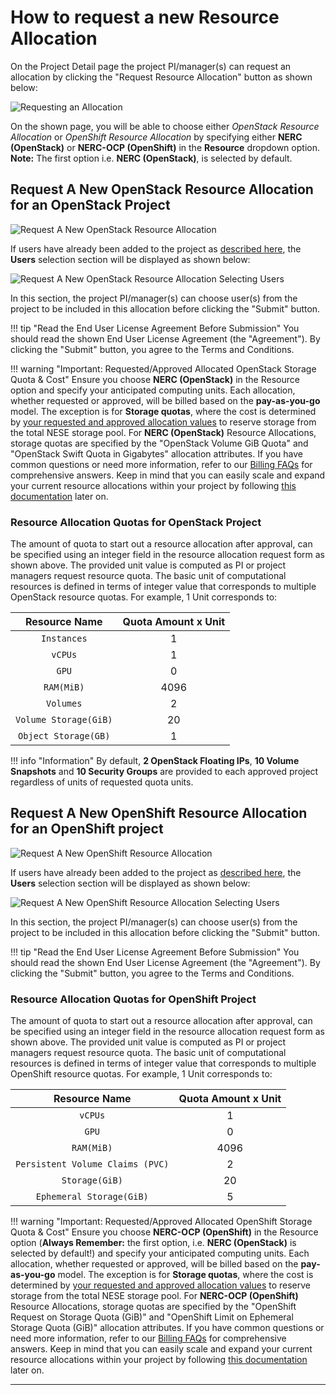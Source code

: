 # How to request a new Resource Allocation

On the Project Detail page the project PI/manager(s) can request an allocation
by clicking the "Request Resource Allocation" button as shown below:

![Requesting an Allocation](images/new_resource_allocation.png)

On the shown page, you will be able to choose either *OpenStack Resource Allocation*
or *OpenShift Resource Allocation* by specifying either **NERC (OpenStack)** or
**NERC-OCP (OpenShift)** in the **Resource** dropdown option. **Note:** The
first option i.e. **NERC (OpenStack)**, is selected by default.

## Request A New OpenStack Resource Allocation for an OpenStack Project

![Request A New OpenStack Resource Allocation](images/coldfront-request-new-openstack-allocation.png)

If users have already been added to the project as
[described here](manage-users-to-a-project.md), the **Users** selection section
will be displayed as shown below:

![Request A New OpenStack Resource Allocation Selecting Users](images/coldfront-request-new-openstack-allocation-with-users.png)

In this section, the project PI/manager(s) can choose user(s) from the project
to be included in this allocation before clicking the "Submit" button.

!!! tip "Read the End User License Agreement Before Submission"
    You should read the shown End User License Agreement (the "Agreement").
    By clicking the "Submit" button, you agree to the Terms and Conditions.

!!! warning "Important: Requested/Approved Allocated OpenStack Storage Quota & Cost"
    Ensure you choose **NERC (OpenStack)** in the Resource option and specify your
    anticipated computing units. Each allocation, whether requested or approved,
    will be billed based on the **pay-as-you-go** model. The exception is for
    **Storage quotas**, where the cost is determined by [your requested and approved
    allocation values](allocation-details.md#pi-and-manager-allocation-view-of-openstack-resource-allocation)
    to reserve storage from the total NESE storage pool. For **NERC (OpenStack)**
    Resource Allocations, storage quotas are specified by the "OpenStack Volume
    GiB Quota" and "OpenStack Swift Quota in Gigabytes" allocation attributes. If
    you have common questions or need more information, refer to our
    [Billing FAQs](../../get-started/cost-billing/billing-faqs.md) for comprehensive
    answers. Keep in mind that you can easily scale and expand your current resource
    allocations within your project by following [this documentation](allocation-change-request.md#request-change-resource-allocation-attributes-for-openstack-project)
    later on.

### Resource Allocation Quotas for OpenStack Project

The amount of quota to start out a resource allocation after approval, can be
specified using an integer field in the resource allocation request form as shown
above. The provided unit value is computed as PI or project managers request
resource quota. The basic unit of computational resources is defined in terms of
integer value that corresponds to multiple OpenStack resource quotas. For example,
1 Unit corresponds to:

| Resource Name         | Quota Amount x Unit                   |
| :-------------------: | :-----------------------------------: |
| `Instances`           | 1                                     |
| `vCPUs`               | 1                                     |
| `GPU`                 | 0                                     |
| `RAM(MiB)`            | 4096                                  |
| `Volumes`             | 2                                     |
| `Volume Storage(GiB)` | 20                                    |
| `Object Storage(GB)`  | 1                                     |

!!! info "Information"
    By default, **2 OpenStack Floating IPs**, **10 Volume Snapshots** and **10 Security
    Groups** are provided to each approved project regardless of units of requested
    quota units.

## Request A New OpenShift Resource Allocation for an OpenShift project

![Request A New OpenShift Resource Allocation](images/coldfront-request-new-openshift-allocation.png)

If users have already been added to the project as
[described here](manage-users-to-a-project.md), the **Users** selection section
will be displayed as shown below:

![Request A New OpenShift Resource Allocation Selecting Users](images/coldfront-request-new-openshift-allocation-with-users.png)

In this section, the project PI/manager(s) can choose user(s) from the project
to be included in this allocation before clicking the "Submit" button.

!!! tip "Read the End User License Agreement Before Submission"
    You should read the shown End User License Agreement (the "Agreement").
    By clicking the "Submit" button, you agree to the Terms and Conditions.

### Resource Allocation Quotas for OpenShift Project

The amount of quota to start out a resource allocation after approval, can be
specified using an integer field in the resource allocation request form as shown
above. The provided unit value is computed as PI or project managers request
resource quota. The basic unit of computational resources is defined in terms of
integer value that corresponds to multiple OpenShift resource quotas. For example,
1 Unit corresponds to:

| Resource Name         | Quota Amount x Unit                   |
| :-------------------: | :-----------------------------------: |
| `vCPUs`               | 1                                     |
| `GPU`                 | 0                                     |
| `RAM(MiB)`            | 4096                                  |
| `Persistent Volume Claims (PVC)` | 2                          |
| `Storage(GiB)`        | 20                                    |
| `Ephemeral Storage(GiB)` | 5                                  |

!!! warning "Important: Requested/Approved Allocated OpenShift Storage Quota & Cost"
    Ensure you choose **NERC-OCP (OpenShift)** in the Resource option (**Always Remember:**
    the first option, i.e. **NERC (OpenStack)** is selected by default!) and specify
    your anticipated computing units. Each allocation, whether requested or approved,
    will be billed based on the **pay-as-you-go** model. The exception is for
    **Storage quotas**, where the cost is determined by
    [your requested and approved allocation values](allocation-details.md#pi-and-manager-allocation-view-of-openshift-resource-allocation)
    to reserve storage from the total NESE storage pool. For **NERC-OCP (OpenShift)**
    Resource Allocations, storage quotas are specified by the "OpenShift Request
    on Storage Quota (GiB)" and "OpenShift Limit on Ephemeral Storage Quota (GiB)"
    allocation attributes. If you have common questions or need more information,
    refer to our [Billing FAQs](../../get-started/cost-billing/billing-faqs.md)
    for comprehensive answers. Keep in mind that you can easily scale and expand
    your current resource allocations within your project by following
    [this documentation](allocation-change-request.md#request-change-resource-allocation-attributes-for-openshift-project)
    later on.

---
